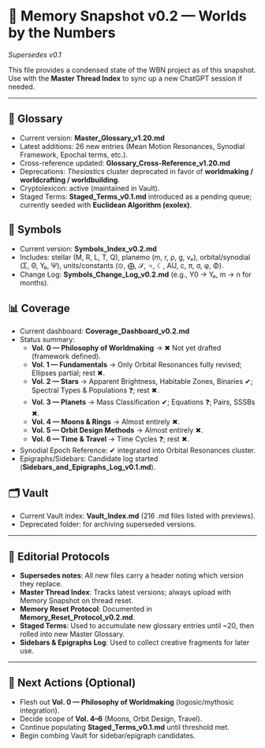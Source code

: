 # 🧠 Memory Snapshot v0.2 — Worlds by the Numbers
*Supersedes v0.1*

This file provides a condensed state of the WBN project as of this snapshot.  
Use with the **Master Thread Index** to sync up a new ChatGPT session if needed.  

---

## 📖 Glossary
- Current version: **Master_Glossary_v1.20.md**  
- Latest additions: 26 new entries (Mean Motion Resonances, Synodial Framework, Epochal terms, etc.).  
- Cross-reference updated: **Glossary_Cross-Reference_v1.20.md**  
- Deprecations: *Thesiastics* cluster deprecated in favor of **worldmaking / worldcrafting / worldbuilding**.  
- Cryptolexicon: active (maintained in Vault).  
- Staged Terms: **Staged_Terms_v0.1.md** introduced as a pending queue; currently seeded with **Euclidean Algorithm (exolex)**.  

## 🔣 Symbols
- Current version: **Symbols_Index_v0.2.md**  
- Includes: stellar (M, R, L, T, Q), planemo (m, r, ρ, g, vₑ), orbital/synodial (Σ, Θ, Y₀, Ψ), units/constants (⊙, ⨁, $\mathcal{S}$, ♃, ☾, AU, c, π, σ, φ, Φ).  
- Change Log: **Symbols_Change_Log_v0.2.md** (e.g., Y0 → Y₀, m → n for months).  

## 📊 Coverage
- Current dashboard: **Coverage_Dashboard_v0.2.md**  
- Status summary:  
  - **Vol. 0 — Philosophy of Worldmaking** → ✖ Not yet drafted (framework defined).  
  - **Vol. 1 — Fundamentals** → Only Orbital Resonances fully revised; Ellipses partial; rest ✖.  
  - **Vol. 2 — Stars** → Apparent Brightness, Habitable Zones, Binaries ✔; Spectral Types & Populations ❓; rest ✖.  
  - **Vol. 3 — Planets** → Mass Classification ✔; Equations ❓; Pairs, SSSBs ✖.  
  - **Vol. 4 — Moons & Rings** → Almost entirely ✖.  
  - **Vol. 5 — Orbit Design Methods** → Almost entirely ✖.  
  - **Vol. 6 — Time & Travel** → Time Cycles ❓; rest ✖.  
- Synodial Epoch Reference: ✔ integrated into Orbital Resonances cluster.  
- Epigraphs/Sidebars: Candidate log started (**Sidebars_and_Epigraphs_Log_v0.1.md**).  

## 🗂 Vault
- Current Vault index: **Vault_Index.md** (216 .md files listed with previews).  
- Deprecated folder: for archiving superseded versions.  

---

## 📌 Editorial Protocols
- **Supersedes notes**: All new files carry a header noting which version they replace.  
- **Master Thread Index**: Tracks latest versions; always upload with Memory Snapshot on thread reset.  
- **Memory Reset Protocol**: Documented in **Memory_Reset_Protocol_v0.2.md**.  
- **Staged Terms**: Used to accumulate new glossary entries until ~20, then rolled into new Master Glossary.  
- **Sidebars & Epigraphs Log**: Used to collect creative fragments for later use.  

---

## 🚀 Next Actions (Optional)
- Flesh out **Vol. 0 — Philosophy of Worldmaking** (logosic/mythosic integration).  
- Decide scope of **Vol. 4–6** (Moons, Orbit Design, Travel).  
- Continue populating **Staged_Terms_v0.1.md** until threshold met.  
- Begin combing Vault for sidebar/epigraph candidates.  
